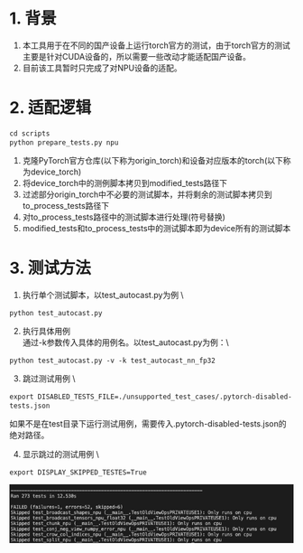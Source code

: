 # 1. 背景
1. 本工具用于在不同的国产设备上运行torch官方的测试，由于torch官方的测试主要是针对CUDA设备的，所以需要一些改动才能适配国产设备。
2. 目前该工具暂时只完成了对NPU设备的适配。

# 2. 适配逻辑
```
cd scripts
python prepare_tests.py npu
```
1. 克隆PyTorch官方仓库(以下称为origin_torch)和设备对应版本的torch(以下称为device_torch)
2. 将device_torch中的测例脚本拷贝到modified_tests路径下
3. 过滤部分origin_torch中不必要的测试脚本，并将剩余的测试脚本拷贝到to_process_tests路径下
4. 对to_process_tests路径中的测试脚本进行处理(符号替换)
5. modified_tests和to_process_tests中的测试脚本即为device所有的测试脚本

# 3. 测试方法
1. 执行单个测试脚本，以test_autocast.py为例 \
```
python test_autocast.py
```
2. 执行具体用例 \
通过-k参数传入具体的用例名。以test_autocast.py为例：\
```
python test_autocast.py -v -k test_autocast_nn_fp32
```

3. 跳过测试用例 \
```
export DISABLED_TESTS_FILE=./unsupported_test_cases/.pytorch-disabled-tests.json

```
如果不是在test目录下运行测试用例，需要传入.pytorch-disabled-tests.json的绝对路径。

4. 显示跳过的测试用例 \
```
export DISPLAY_SKIPPED_TESTES=True
```
![display skipped testes](skipped_display.png)